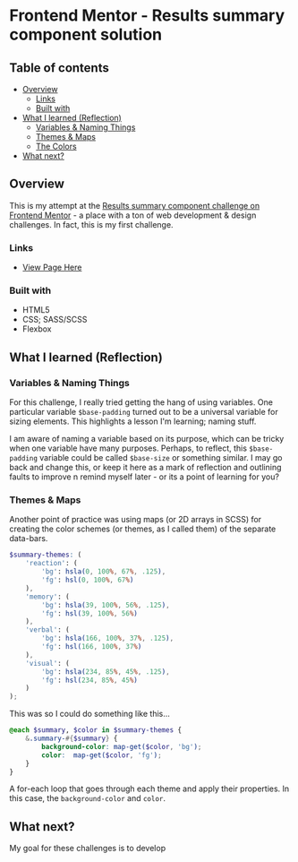 # Frontend Mentor - Results summary component solution
## Table of contents
- [Overview](#overview)
  - [Links](#links)
  - [Built with](#built-with)
- [What I learned (Reflection)](#what-i-learned)
    - [Variables & Naming Things](#the-colors)
    - [Themes & Maps](#the-colors)
    - [The Colors](#the-colors)
- [What next?](#what-next)

## Overview
This is my attempt at the [Results summary component challenge on Frontend Mentor](https://www.frontendmentor.io/challenges/results-summary-component-CE_K6s0maV) - a place with a ton of web development & design challenges. In fact, this is my first challenge.

### Links
- [View Page Here](https://geoffsg.github.io/results-summary-component/)

### Built with
- HTML5
- CSS; SASS/SCSS
- Flexbox

## What I learned (Reflection)
### Variables & Naming Things
For this challenge, I really tried getting the hang of using variables. One particular variable `$base-padding` turned out to be a universal variable for sizing elements. This highlights a lesson I'm learning; naming stuff.

I am aware of naming a variable based on its purpose, which can be tricky when one variable have many purposes. Perhaps, to reflect, this `$base-padding` variable could be called `$base-size` or something similar. I may go back and change this, or keep it here as a mark of reflection and outlining faults to improve n remind myself later - or its a point of learning for you?

### Themes & Maps
Another point of practice was using maps (or 2D arrays in SCSS) for creating the color schemes (or themes, as I called them) of the separate data-bars. 

```scss
$summary-themes: (
    'reaction': (
        'bg': hsla(0, 100%, 67%, .125),
        'fg': hsl(0, 100%, 67%)
    ),
    'memory': (
        'bg': hsla(39, 100%, 56%, .125),
        'fg': hsl(39, 100%, 56%)
    ),
    'verbal': (
        'bg': hsla(166, 100%, 37%, .125),
        'fg': hsl(166, 100%, 37%)
    ),
    'visual': (
        'bg': hsla(234, 85%, 45%, .125),
        'fg': hsl(234, 85%, 45%)
    )
);
```

This was so I could do something like this...

```scss
@each $summary, $color in $summary-themes {
    &.summary-#{$summary} {
        background-color: map-get($color, 'bg');
        color:  map-get($color, 'fg');
    }
}
```

A for-each loop that goes through each theme and apply their properties. In this case, the `background-color` and `color`.


## What next?
My goal for these challenges is to develop 